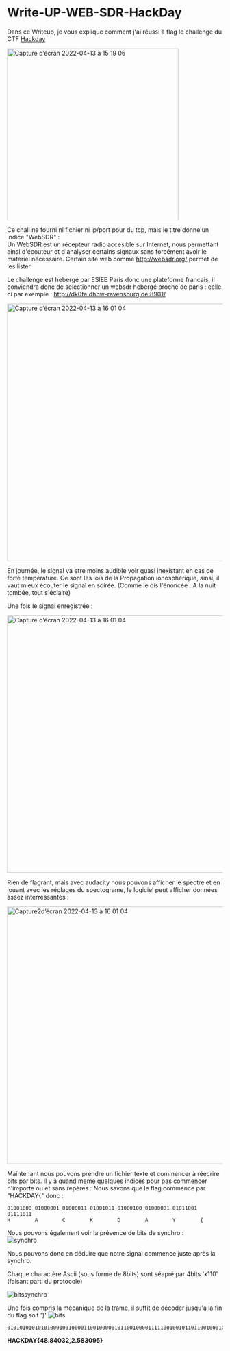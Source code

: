 # Write-UP-WEB-SDR-HackDay
Dans ce Writeup, je vous explique comment j'ai réussi à flag le challenge du CTF [Hackday](https://hackday.fr/)


<img width="400" alt="Capture d’écran 2022-04-13 à 15 19 06" src="https://user-images.githubusercontent.com/39098396/163189411-4b3035a6-22a9-434a-8daf-92e0781c2fc6.png">

Ce chall ne fourni ni fichier ni ip/port pour du tcp, mais le titre donne un indice "WebSDR" :  
Un WebSDR est un récepteur radio accesible sur Internet, nous permettant ainsi d'écouteur et d'analyser certains signaux sans forcément avoir le materiel nécessaire. 
Certain site web comme http://websdr.org/ permet de les lister 

Le challenge est hebergé par ESIEE Paris donc une plateforme francais, il conviendra donc de selectionner un websdr hebergé proche de paris : 
celle ci par exemple : http://dk0te.dhbw-ravensburg.de:8901/

<img width="600" alt="Capture d’écran 2022-04-13 à 16 01 04" src="https://user-images.githubusercontent.com/39098396/163197774-5cc4130d-c32d-46b4-89c6-7e4b99ad9aab.png">

En journée, le signal va etre moins audible voir quasi inexistant en cas de forte température. Ce sont les lois de la Propagation ionosphérique, ainsi, il vaut mieux écouter le signal en soirée. (Comme le dis l'énoncée : A la nuit tombée, tout s'éclaire)


Une fois le signal enregistrée : 

<img width="600" alt="Capture d’écran 2022-04-13 à 16 01 04" src="https://user-images.githubusercontent.com/39098396/163225165-9a5ca4ba-85d3-4278-9c3c-7e2198882a94.png">

Rien de flagrant, mais avec audacity nous pouvons afficher le spectre et en jouant avec les réglages du spectograme, le logiciel peut afficher données assez intérressantes : 

<img width="600" alt="Capture2d’écran 2022-04-13 à 16 01 04" src="https://user-images.githubusercontent.com/39098396/163226553-40229a61-16ef-4b6b-8f0c-10a62abf6cba.png">

Maintenant nous pouvons prendre un fichier texte et commencer à réecrire bits par bits. 
Il y à quand meme quelques indices pour pas commencer n'importe ou et sans repères : 
Nous savons que le flag commence par "HACKDAY{" donc : 
```
01001000 01000001 01000011 01001011 01000100 01000001 01011001 01111011
H        A        C        K        D        A        Y        {         
```
Nous pouvons également voir la présence de bits de synchro  :   
![synchro](https://user-images.githubusercontent.com/39098396/163229211-e6eae77f-1e2e-4f4a-ade2-1db7d16253bf.png)



Nous pouvons donc en déduire que notre signal commence juste après la synchro. 

Chaque charactère Ascii (sous forme de 8bits) sont séapré par 4bits 'x110' (faisant parti du protocole)   

![bitssynchro](https://user-images.githubusercontent.com/39098396/163234116-d49f9353-a5a0-4798-9d1d-b291f0779404.png)

Une fois compris la mécanique de la trame, il suffit de décoder jusqu'a la fin du flag soit '}'
![bits](https://user-images.githubusercontent.com/39098396/163230726-a3db75fd-f66e-403e-a94f-b960b717ca24.png)

```
0101010101010100010010000110010000010110010000111110010010110110010001000110010000010110010110010110011110110110001101001110001110001110001011100110001110001110001101001110001100001100011001101100011001011100010110011100011001011100010111001100011010101100011100011100011001101100011000011000111001011000110101011001111101011001000110111000
```
**HACKDAY{48.84032,2.583095}**

